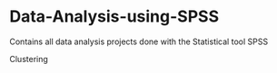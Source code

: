 # Data-Analysis-using-SPSS
Contains all data analysis projects done with the Statistical tool SPSS

Clustering
